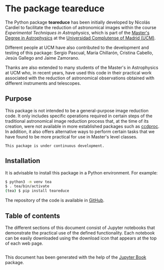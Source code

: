 # The package teareduce

The Python package **teareduce** has been initially developed by Nicolás
Cardiel to facilitate the reduction of astronomical images within the course
*Experimental Techniques in Astrophysics*, which is part of the [Master's
Degree in Astrophysics](https://www.ucm.es/masterastrofisica) at the
[Universidad Complutense of Madrid (UCM)](https://www.ucm.es/).

Different people at UCM have also contributed to the development and testing of
this package: Sergio Pascual, María Chillarón, Cristina Cabello, Jesús Gallego
and Jaime Zamorano.

Thanks are also extended to many students of the Master's in Astrophysics at
UCM who, in recent years, have used this code in their practical work
associated with the reduction of astronomical observations obtained with
different instruments and telescopes.

## Purpose

This package is not intended to be a general-purpose image reduction code. It
only includes specific operations required in certain steps of the traditional
astronomical image reduction process that, at the time of its creation, were
not available in more established packages such as
[ccdproc](https://ccdproc.readthedocs.io/en/latest/). In addition, it also
offers alternative ways to perform certain tasks that we have found to be more
practical for use in Master's level classes.

```{warning}
This package is under continuous development.
```

## Installation


It is advisable to install this package in a Python environment. For example:

```bash
$ python3 -m venv tea
$ . tea/bin/activate
(tea) $ pip install teareduce
```

The repository of the code is available in
[GitHub](https://github.com/nicocardiel/teareduce).

## Table of contents

The different sections of this document consist of Jupyter notebooks that
demonstrate the practical use of the defined functionality. Each notebook can
be easily downloaded using the download icon that appears at the top of each
web page.


```{tableofcontents}
```

This document has been generated with the help of the [Jupyter
Book](https://jupyterbook.org/en/stable/intro.html) package.

